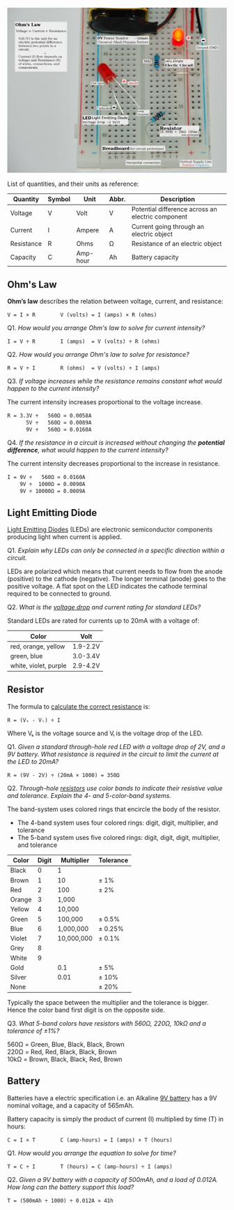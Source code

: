 
![setup](setup.jpg)

List of quantities, and their units as reference: 

| Quantity   | Symbol | Unit     | Abbr. | Description                                       |
|------------|--------|----------|-------|---------------------------------------------------|
| Voltage    | V      | Volt     | V     | Potential difference across an electric component |
| Current    | I      | Ampere   | A     | Current going through an electric object          |
| Resistance | R      | Ohms     | Ω     | Resistance of an electric object                  |
| Capacity   | C      | Amp-hour | Ah    | Battery capacity                                  |

## Ohm's Law

**Ohm’s law** describes the relation between voltage, current, and resistance:

    V = I × R        V (volts) = I (amps) × R (ohms)

Q1. _How would you arrange Ohm's law to solve for current intensity?_

    I = V ÷ R        I (amps)  = V (volts) ÷ R (ohms)

Q2. _How would you arrange Ohm's law to solve for resistance?_

    R = V ÷ I        R (ohms)  = V (volts) ÷ I (amps)

Q3. _If voltage increases while the resistance remains constant what would happen to the current intensity?_

The current intensity increases proportional to the voltage increase.

    R = 3.3V ÷   560Ω ≃ 0.0058A
          5V ÷   560Ω ≃ 0.0089A
          9V ÷   560Ω ≃ 0.0160A

Q4. _If the resistance in a circuit is increased without changing the **potential difference**, what would happen to the current intensity?_

The current intensity decreases proportional to the increase in resistance.

    I = 9V ÷   560Ω ≃ 0.0160A
        9V ÷  1000Ω = 0.0090A
        9V ÷ 10000Ω = 0.0009A

## Light Emitting Diode

[Light Emitting Diodes][06] (LEDs) are electronic semiconductor components producing light when current is applied.

Q1. _Explain why LEDs can only be connected in a specific direction within a circuit._

LEDs are polarized which means that current needs to flow from the anode (positive) to the cathode (negative). The longer terminal (anode) goes to the positive voltage. A flat spot on the LED indicates the cathode terminal required to be connected to ground.

Q2. _What is the [voltage drop][07] and current rating for standard LEDs?_

Standard LEDs are rated for currents up to 20mA with a voltage of: 

| Color                 | Volt     |
|-----------------------|----------|
| red, orange, yellow   | 1.9-2.2V |
| green, blue           | 3.0-3.4V |
| white, violet, purple | 2.9-4.2V |

## Resistor

The formula to [calculate the correct resistance][06] is:

    R = (Vₛ - Vₗ) ÷ I

Where Vₛ is the voltage source and Vₗ is the voltage drop of the LED.

Q1. _Given a standard through-hole red LED with a voltage drop of 2V, and a 9V battery. What resistance is required in the circuit to limit the current at the LED to 20mA?_

    R = (9V - 2V) ÷ (20mA × 1000) = 350Ω 

Q2. _Through-hole [resistors][04] use color bands to indicate their resistive value and tolerance. Explain the 4- and 5-color-band systems._

The band-system uses colored rings that encircle the body of the resistor. 

- The 4-band system uses four colored rings: digit, digit, multiplier, and tolerance
- The 5-band system uses five colored rings: digit, digit, digit, multiplier, and tolerance

| Color  | Digit | Multiplier | Tolerance |
|--------|-------|------------|-----------|
| Black  | 0     | 1          |           |
| Brown  | 1     | 10         | ± 1%      |
| Red    | 2     | 100        | ± 2%      |
| Orange | 3     | 1,000      |           |
| Yellow | 4     | 10,000     |           |
| Green  | 5     | 100,000    | ± 0.5%    |
| Blue   | 6     | 1,000,000  | ± 0.25%   |
| Violet | 7     | 10,000,000 | ± 0.1%    |
| Grey   | 8     |            |           |
| White  | 9     |            |           |
| Gold   |       | 0.1        | ± 5%      |
| Silver |       | 0.01       | ± 10%     |
| None   |       |            | ± 20%     |

Typically the space between the multiplier and the tolerance is bigger. Hence the color band first digit is on the opposite side.

Q3. _What 5-band colors have resistors with 560Ω, 220Ω, 10kΩ and a tolerance of ±1%?_

560Ω = Green, Blue, Black, Black, Brown  
220Ω = Red, Red, Black, Black, Brown  
10kΩ = Brown, Black, Black, Red, Brown
 

## Battery

Batteries have a electric specification i.e. an Alkaline [9V battery][05] has a 9V nominal voltage, and a capacity of 565mAh.

Battery capacity is simply the product of current (I) multiplied by time (T) in hours:

    C = I × T        C (amp-hours) = I (amps) × T (hours)

Q1. _How would you arrange the equation to solve for time?_

    T = C ÷ I        T (hours) = C (amp-hours) ÷ I (amps)

Q2. _Given a 9V battery with a capacity of 500mAh, and a load of 0.012A. How long can the battery support this load?_

    T = (500mAh ÷ 1000) ÷ 0.012A ≃ 41h

[04]: https://en.m.wikipedia.org/wiki/Resistors
[05]: https://en.m.wikipedia.org/wiki/Nine-volt_battery
[06]: https://en.m.wikipedia.org/wiki/LED_circuit
[07]: https://en.m.wikipedia.org/wiki/Voltage_drop
